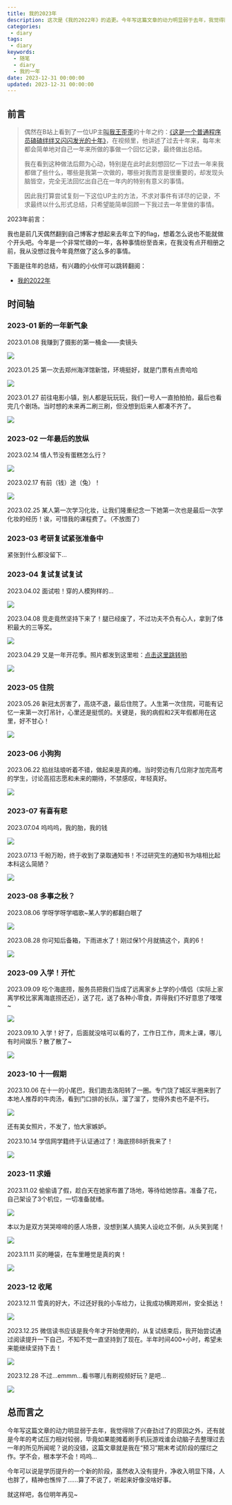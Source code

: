 ```yaml
---
title: 我的2023年
description: 这次是《我的2022年》的追更。今年写这篇文章的动力明显弱于去年，我觉得除了兴奋劲过了的原因之外，还有就是今年的考试压力相对较弱，毕竟如果能摊着刷手机玩游戏谁会动脑子去整理过去一年的所见所闻呢？说的没错，这篇文章就是我在“预习”期末考试阶段的摆烂之作。学不会，根本学不会！呜呜...
categories:
 - diary
tags:
 - diary
keywords:
  - 随笔
  - diary
  - 我的一年
date: 2023-12-31 00:00:00
updated: 2023-12-31 00:00:00
---
```


## 前言

> 偶然在B站上看到了一位UP主[叫我王歪歪](https://space.bilibili.com/10849732)的十年之约：[《这是一个普通程序员磕磕绊绊又闪闪发光的十年》](https://www.bilibili.com/video/BV178411J7jJ/?share_source=copy_web&vd_source=8b1e5c310e9457f045432d2f06f24b20)，在视频里，他讲述了过去十年来，每年末都会简单地对自己一年来所做的事做一个回忆记录，最终做出总结。
>
> 我在看到这种做法后颇为心动，特别是在此时此刻想回忆一下过去一年来我都做了些什么，哪些是我第一次做的，哪些对我而言是很重要的，却发现头脑皆空，完全无法回忆出自己在一年内的特别有意义的事情。
>
> 因此我打算尝试复刻一下这位UP主的方法，不求对事件有详尽的记录，不求最终以什么形式总结，只希望能简单回顾一下我过去一年里做的事情。

2023年前言：

我也是前几天偶然翻到自己博客才想起来去年立下的flag，想着怎么说也不能就做个开头吧。今年是一个非常忙碌的一年，各种事情纷至沓来，在我没有点开相册之前，我从没想过我今年竟然做了这么多的事情。

下面是往年的总结，有兴趣的小伙伴可以跳转翻阅：

- [我的2022年](https://www.zhengqiao.wang/diary/我的2022年.html)

## 时间轴

### 2023-01 新的一年新气象

2023.01.08 我赚到了摄影的第一桶金——卖镜头

![](https://res1.zhengqiao.wang/202312311431087.jpg)

2023.01.25 第一次去郑州海洋馆新馆，环境挺好，就是门票有点贵哈哈

![](https://res1.zhengqiao.wang/202312311431245.jpg)

2023.01.27 前往电影小镇，别人都是玩玩玩，我们一号人一直拍拍拍，最后也看完几个剧场。当时想的未来再二刷三刷，但没想到后来人都凑不齐了。

![](https://res1.zhengqiao.wang/202312311430932.jpg)

### 2023-02 一年最后的放纵

2023.02.14 情人节没有蛋糕怎么行？

![](https://res1.zhengqiao.wang/202312311431647.jpg)

2023.02.17 有前（钱）途（兔）！

![](https://res1.zhengqiao.wang/202312311432608.jpg)

2023.02.25 某人第一次学习化妆，让我们隆重纪念一下她第一次也是最后一次学化妆的经历！诶，可惜我的课程费了。（不放图了）

### 2023-03 考研复试紧张准备中

紧张到什么都没留下...

### 2023-04 复试复试复试

2023.04.02 面试啦！穿的人模狗样的...

![](https://res1.zhengqiao.wang/202312311432259.jpg)

2023.04.08 竞走竟然坚持下来了！腿已经废了，不过功夫不负有心人，拿到了体积最大的三等奖。

![](https://res1.zhengqiao.wang/202312311432343.jpg)

2023.04.29 又是一年开花季。照片都发到这里啦：[点击这里跳转哟](https://www.zhengqiao.wang/gallery/photo_郑州月季公园.html)

![](https://res1.zhengqiao.wang/202304301134434.jpg)

### 2023-05 住院

2023.05.26 新冠太厉害了，高烧不退，最后住院了。人生第一次住院，可能有记忆一来第一次打吊针，心里还是挺慌的。关键是，我的病假和2天年假都用在这里，好不甘心！

![](https://res1.zhengqiao.wang/202312311432491.jpg)

### 2023-06 小狗狗

2023.06.22 掐丝珐琅听着不错，做起来是真的难。当时旁边有几位刚才加完高考的学生，讨论高招志愿和未来的期待，不禁感叹，年轻真好。

![](https://res1.zhengqiao.wang/202312311432314.jpg)

### 2023-07 有喜有悲

2023.07.04 呜呜呜，我的胎，我的钱

![](https://res1.zhengqiao.wang/202312311433818.jpg)

2023.07.13 千盼万盼，终于收到了录取通知书！不过研究生的通知书为啥相比起本科这么简陋？

![](https://res1.zhengqiao.wang/202312311433876.jpg)

### 2023-08 多事之秋？

2023.08.06 学呀学呀学唱歌~某人学的都翻白眼了

![](https://res1.zhengqiao.wang/202312311433531.jpg)

2023.08.28 你可知后备箱，下雨进水了！刚过保1个月就搞这个，真的6！

![](https://res1.zhengqiao.wang/202312311433887.jpg)

### 2023-09 入学！开忙

2023.09.09 吃个海底捞，服务员把我们当成了远离家乡上学的小情侣（实际上家离学校比家离海底捞还近），送了花，送了各种小零食，弄得我们不好意思了嘿嘿~

![](https://res1.zhengqiao.wang/202312311433307.jpg)

2023.09.10 入学！好了，后面就没啥可以看的了，工作日工作，周末上课，哪儿有时间娱乐？散了散了~

![](https://res1.zhengqiao.wang/202312311433799.jpg)

### 2023-10 十一假期

2023.10.06 在十一的小尾巴，我们跑去洛阳转了一圈。专门饶了城区半圈来到了本地人推荐的牛肉汤，看到门口排的长队，溜了溜了，觉得外卖也不是不行。

![](https://res1.zhengqiao.wang/202312311433817.jpg)

还有美女照片，不发了，怕大家嫉妒。

2023.10.14 学信网学籍终于认证通过了！海底捞88折我来了！

![](https://res1.zhengqiao.wang/202312311433104.jpg)

### 2023-11 求婚

2023.11.02 偷偷请了假，趁白天在她家布置了场地，等待给她惊喜。准备了花，自己架设了3个机位，一切准备就绪。

![](https://res1.zhengqiao.wang/202312311434312.jpg)

本以为是双方哭哭啼啼的感人场景，没想到某人搞笑人设屹立不倒，从头笑到尾！

![](https://res1.zhengqiao.wang/202312311434021.jpg)

2023.11.11 买的睡袋，在车里睡觉是真的爽！

![](https://res1.zhengqiao.wang/202312311434125.jpg)

### 2023-12 收尾

2023.12.11 雪真的好大，不过还好我的小车给力，让我成功横跨郑州，安全抵达！

![](https://res1.zhengqiao.wang/202312311434621.jpg)

2023.12.25 微信读书应该是我今年才开始使用的，从复试结束后，我开始尝试通过阅读提升一下自己，不知不觉一直坚持到了现在。半年时间400+小时，希望未来能继续坚持下去！

![](https://res1.zhengqiao.wang/202312311434527.jpg)

2023.12.28 不过...emmm...看书哪儿有刷视频好玩？是吧...

![](https://res1.zhengqiao.wang/202312311434507.jpg)

## 总而言之

今年写这篇文章的动力明显弱于去年，我觉得除了兴奋劲过了的原因之外，还有就是今年的考试压力相对较弱，毕竟如果能摊着刷手机玩游戏谁会动脑子去整理过去一年的所见所闻呢？说的没错，这篇文章就是我在“预习”期末考试阶段的摆烂之作。学不会，根本学不会！呜呜...

今年可以说是学历提升的一个新的阶段，虽然收入没有提升，净收入明显下降，人也胖了，精神也憔悴了......算了不说了，听起来好像没啥好事。

就这样吧，各位明年再见~
